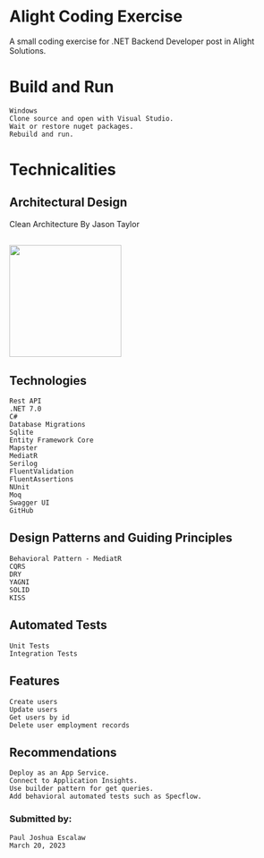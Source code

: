 # Alight Coding Exercise
A small coding exercise  for .NET Backend Developer post in Alight Solutions.

# Build and Run
```
Windows
Clone source and open with Visual Studio.
Wait or restore nuget packages.
Rebuild and run.
```

# Technicalities
## Architectural Design
Clean Architecture By Jason Taylor
<h2><img src="https://user-images.githubusercontent.com/17210030/226295654-f515a24f-c2da-4c56-a619-35c0df2df45a.png" width=200></h2>

## Technologies
```
Rest API
.NET 7.0
C#
Database Migrations
Sqlite
Entity Framework Core
Mapster
MediatR
Serilog
FluentValidation
FluentAssertions
NUnit
Moq
Swagger UI
GitHub
```

## Design Patterns and Guiding Principles
```
Behavioral Pattern - MediatR
CQRS
DRY
YAGNI
SOLID
KISS
```

## Automated Tests
```
Unit Tests
Integration Tests
```

## Features
```
Create users
Update users
Get users by id
Delete user employment records
```

## Recommendations
```
Deploy as an App Service.
Connect to Application Insights.
Use builder pattern for get queries.
Add behavioral automated tests such as Specflow.
```

### Submitted by: 
```
Paul Joshua Escalaw
March 20, 2023
```

